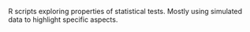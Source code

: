 R scripts exploring properties of statistical tests. Mostly using simulated data to highlight specific aspects.
